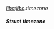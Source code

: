 _[libc](../../modules/libc/libc-module.md):[libc](../../modules/libc/libc-module.md).timezone_
##### Struct timezone
